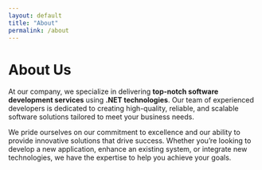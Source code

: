 ```yaml
---
layout: default
title: "About"
permalink: /about
---
```

# About Us 

At our company, we specialize in delivering **top-notch software development services** using **.NET technologies**. Our team of experienced developers is dedicated to creating high-quality, reliable, and scalable software solutions tailored to meet your business needs.

We pride ourselves on our commitment to excellence and our ability to provide innovative solutions that drive success. Whether you’re looking to develop a new application, enhance an existing system, or integrate new technologies, we have the expertise to help you achieve your goals.

